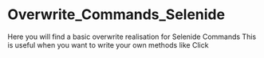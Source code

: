 # Overwrite_Commands_Selenide
Here you will find a basic overwrite realisation for Selenide Commands
This is useful when you want to write your own methods like Click